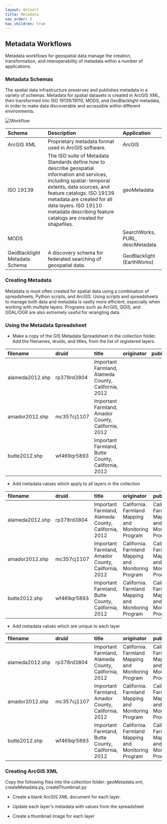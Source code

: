 ```yaml
---
layout: default
title: Metadata
nav_order: 3
has_children: true
---
```

## Metadata Workflows

Metadata workflows for geospatial data manage the creation, transformation, and interoperability of metadata within a number of applications.

### Metadata Schemas

The spatial data infrastructure preserves and publishes metadata in a variety of schemas. Metadata for spatial datasets is created in ArcGIS XML, then transformed into ISO 19139/19110, MODS, and GeoBlacklight metadata, in order to make data discoverable and accessible within different environments.

![Workflow](https://github.com/kimdurante/geospatial-data-management/blob/main/images/MDWorkflow.jpg?raw=true)

|Schema|Description|Application|
|:--|:--|:--|
|ArcGIS XML|Proprietary metadata format used in ArcGIS software.|ArcGIS|
|ISO 19139|The ISO suite of Metadata Standards define how to describe geospatial information and services, including spatial-temporal extents, data sources, and feature catalogs. ISO 19139 metadata are created for all data layers. ISO 19110 metadata describing feature catalogs are created for shapefiles.|geoMetadata |
|MODS||SearchWorks, PURL, descMetadata|
|GeoBlacklight Metadata Schema|A discovery schema for federated searching of geospatial data.|GeoBlacklight (EarthWorks)|

### Creating Metadata

Metadata is most often created for spatial data using a combination of spreadsheets, Python scripts, and ArcGIS. Using scripts and spreadsheets to manage both data and metadata is vastly more efficient, especially when working with multiple layers. Programs such as ArcGIS, QGIS, and GDAL/OGR are also extremely useful for wrangling data.

### Using the Metadata Spreadsheet

* Make a copy of the GIS Metadata Spreadsheet in the collection folder. Add the filenames, druids, and titles, from the list of registered layers.

|filename|druid|title|originator|publisher|abstract|theme|place|temporalBegin|temporalEnd|collectionTitle|
|:-----|:-----|:-----|:-----|:-----|:-----|:-----|:-----|:-----|:-----|:-----|
|alameda2012.shp|rp378rd3804|Important Farmland, Alameda County, California, 2012||
|amador2012.shp|mc357cj1107|Important Farmland, Amador County, California, 2012||
|butte2012.shp|wf469qr5893|Important Farmland, Butte County, California, 2012||

* Add metadata values which apply to all layers in the collection

|filename|druid|title|originator|publisher|abstract|theme|place|temporalBegin|temporalEnd|collectionTitle|
|:-----|:-----|:-----|:-----|:-----|:-----|:-----|:-----|:-----|:-----|:-----|
|alameda2012.shp|rp378rd3804|Important Farmland, Alameda County, California, 2012|California. Farmland Mapping and Monitoring Program|California. Farmland Mapping and Monitoring Program||Land use\|Farming||2012||California Farmland Mapping and Monitoring Program, 2012||
|amador2012.shp|mc357cj1107|Important Farmland, Amador County, California, 2012|California. Farmland Mapping and Monitoring Program|California. Farmland Mapping and Monitoring Program||Land use\|Farming||2012||California Farmland Mapping and Monitoring Program, 2012||
|butte2012.shp|wf469qr5893|Important Farmland, Butte County, California, 2012|California. Farmland Mapping and Monitoring Program|California. Farmland Mapping and Monitoring Program||Land use\|Farming||2012||California Farmland Mapping and Monitoring Program, 2012||

* Add metadata values which are unique to each layer

|filename|druid|title|originator|publisher|abstract|theme|place|temporalBegin|temporalEnd|collectionTitle|
|:-----|:-----|:-----|:-----|:-----|:-----|:-----|:-----|:-----|:-----|:-----|
|alameda2012.shp|rp378rd3804|Important Farmland, Alameda County, California, 2012|California. Farmland Mapping and Monitoring Program|California. Farmland Mapping and Monitoring Program||Land use\|Farming||2012||California Farmland Mapping and Monitoring Program, 2012||
|amador2012.shp|mc357cj1107|Important Farmland, Amador County, California, 2012|California. Farmland Mapping and Monitoring Program|California. Farmland Mapping and Monitoring Program||Land use\|Farming||2012||California Farmland Mapping and Monitoring Program, 2012||
|butte2012.shp|wf469qr5893|Important Farmland, Butte County, California, 2012|California. Farmland Mapping and Monitoring Program|California. Farmland Mapping and Monitoring Program||Land use\|Farming||2012||California Farmland Mapping and Monitoring Program, 2012||

### Creating ArcGIS XML

Copy the following files into the collection folder: geoMetadata.xml, createMetadata.py, createThumbnail.py

* Create a blank ArcGIS XML document for each layer. 

* Update each layer's metadata with values from the spreadsheet

* Create a thumbnail image for each layer









